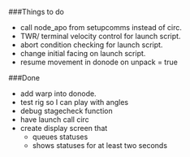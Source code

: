 ###Things to do
- call node_apo from setupcomms instead of circ.
- TWR/ terminal velocity control for launch script.
- abort condition checking for launch script.
- change initial facing on launch script.
- resume movement in donode on unpack = true

###Done
- add warp into donode.
- test rig so I can play with angles
- debug stagecheck function
- have launch call circ
- create display screen that
  - queues statuses
  - shows statuses for at least two seconds
